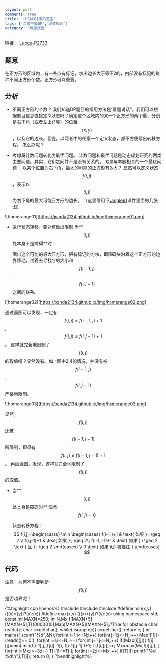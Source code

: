 ```yaml
---
layout: post
comments: true
title: '[USACO]家的范围'
tags: ['二维平面DP','动态规划']
category: '解题报告'
---
```


链接：
[Luogu-P2733][1]

## 题意

在正方形的区域内，有一些点有标记，求出边长大于等于2的，内部没有标记的每种不同正方形个数。正方形可以重叠。

## 分析

 - 不同正方形的个数？
   我们知道DP题目的常用方法是“看题说话”。我们可以根据题目信息直接定义状态吗？确定这个区域内的某一个正方形的两个量，分别是右下角（或者左上角等）的位置$$(x,y)$$，以及它的边长。但是，以两者中的任意一个定义状态，都不方便写出转移方程。
怎么办呢？

<!--more-->

 - 考虑将计数问题转化为最优问题。
   计数问题和最优问题是动态规划研究的两类主要问题。其实，它们之间并不是没有关系的。
   考虑与本题相关的一个最优问题：
   以某个位置为右下角，最大的可能的正方形有多大？
   显然可以定义状态$$f(i,j)$$，表示以$$(i,j)$$为右下角的最大可能正方形的边长。
   （这里借用下[yangle61][2]课件里面的几张图）

![homerange01][https://panda2134.github.io/img/homerange01.png]

 - 进行状态转移，要对解做出限制
   当**$$(i,j)$$处本身不是障碍**时：

   画出这个可能的最大正方形，把有标记的方块，即障碍块沿着这个正方形的边界移动，试着去寻找它的大小和$$f(i-1,j)$$,$$f(i,j-1)$$之间的联系。

![homerange02][https://panda2134.github.io/img/homerange02.png]

   通过画图可以发现，一定有 $$f(i,j) \leq f(i-1,j) + 1$$, $$f(i,j) \leq f(i,j-1) + 1$$。
   这样就完全地限制了$$f(i,j)$$的取值吗？显然没有。如上图中2,4的情况，并没有被$$f(i-1,j)$$，$$f(i,j-1)$$严格地限制。

![homerange03][https://panda2134.github.io/img/homerange03.png]

   显然，$$f(i,j)$$还被$$f(i-1,j-1)$$所限制，即须有$$f(i,j) \leq f(i-1,j-1) + 1$$。
   再画画图，发现，这样就完全地限制了$$f(i,j)$$的取值。
 - 当**$$(i,j)$$处本身是障碍时**:显然$$f(i,j)=0$$

   状态转移方程：
   $$
	f(i,j)=\begin{cases}
	\min \begin{cases}
	f(i-1,j)+1  & \text{ 如果 } i \geq 2 \\ 
	f(i,j-1)+1  & \text{ 如果 } j \geq 2\\ 
	f(i-1,j-1)+1  & \text{ 如果 } i \geq 2 \text { 且 } j \geq 2
	\end{cases} \\
	0 \text{ 如果 (i,j) 被挡住 } 
	\end{cases}
   $$

## 代码

注意：为何不需要判断$$f(i,j)$$是否越界呢？

{%highlight cpp linenos%}
#include <cstdio>
#include <cstring>
#include <cctype>
#define min(x,y) (((x)>(y))?(y):(x))
#define max(x,y) (((x)<(y))?(y):(x))
using namespace std;
const int MAXN=250;
int N,Mx,f[MAXN+5][MAXN+5],T[10000010],Map[MAXN+5][MAXN+5];//True for obstacle
char readc(){
    char c=getchar();
    while(!isgraph(c)) c=getchar();
    return c;
}
int main(){
    scanf("%d",&N);
    for(int i=1;i<=N;i++)
        for(int j=1;j<=N;j++)
            Map[i][j]=(readc()=='0');
    for(int i=1;i<=N;i++)
        for(int j=1;j<=N;j++)
            if(!Map[i][j]){
                f[i][j]=min(
                    min(f[i-1][j],f[i][j-1]),
                    f[i-1][j-1]
                )+1;
                T[f[i][j]]++;
                Mx=max(Mx,f[i][j]);
            }
    for(int i=Mx;i>=3;i--)
        T[i-1]+=T[i];
    for(int i=2;i<=Mx;i++)
        if(T[i])
            printf("%d %d\n",i,T[i]);
    return 0;
}
{%endhighlight%}

 [1]:https://www.luogu.org/problem/show?pid=2733
 [2]:blog.csdn.net/yangle61